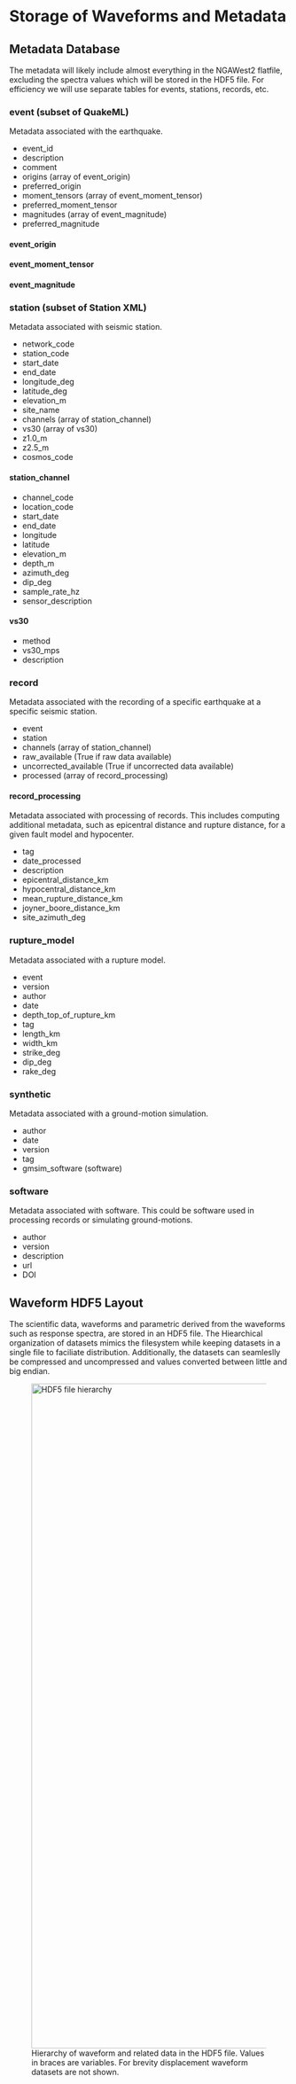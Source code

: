 # Storage of Waveforms and Metadata

## Metadata Database

The metadata will likely include almost everything in the NGAWest2
flatfile, excluding the spectra values which will be stored in the
HDF5 file. For efficiency we will use separate tables for events,
stations, records, etc.

### event (subset of QuakeML)

Metadata associated with the earthquake.

  * event_id
  * description
  * comment
  * origins (array of event_origin)
  * preferred_origin
  * moment_tensors (array of event_moment_tensor)
  * preferred_moment_tensor
  * magnitudes (array of event_magnitude)
  * preferred_magnitude

#### event_origin

#### event_moment_tensor

#### event_magnitude

### station (subset of Station XML)

Metadata associated with seismic station.

  * network_code
  * station_code
  * start_date
  * end_date
  * longitude_deg
  * latitude_deg
  * elevation_m
  * site_name
  * channels (array of station_channel)
  * vs30 (array of vs30)
  * z1.0_m
  * z2.5_m
  * cosmos_code

#### station_channel

  * channel_code
  * location_code
  * start_date
  * end_date
  * longitude
  * latitude
  * elevation_m
  * depth_m
  * azimuth_deg
  * dip_deg
  * sample_rate_hz
  * sensor_description

#### vs30

  * method
  * vs30_mps
  * description

### record

Metadata associated with the recording of a specific earthquake at a
specific seismic station.

  * event
  * station
  * channels (array of station_channel)
  * raw_available (True if raw data available)
  * uncorrected_available (True if uncorrected data available)
  * processed (array of record_processing)

#### record_processing

Metadata associated with processing of records. This includes
computing additional metadata, such as epicentral distance and rupture
distance, for a given fault model and hypocenter.

  * tag
  * date_processed
  * description
  * epicentral_distance_km
  * hypocentral_distance_km
  * mean_rupture_distance_km
  * joyner_boore_distance_km
  * site_azimuth_deg

### rupture_model

Metadata associated with a rupture model.

  * event
  * version
  * author
  * date
  * depth_top_of_rupture_km
  * tag
  * length_km
  * width_km
  * strike_deg
  * dip_deg
  * rake_deg

### synthetic

Metadata associated with a ground-motion simulation.

  * author
  * date
  * version
  * tag
  * gmsim_software (software)

### software

Metadata associated with software. This could be software used in
processing records or simulating ground-motions.

  * author
  * version
  * description
  * url
  * DOI

## Waveform HDF5 Layout

The scientific data, waveforms and parametric derived from the
waveforms such as response spectra, are stored in an HDF5 file. The
Hiearchical organization of datasets mimics the filesystem while
keeping datasets in a single file to faciliate
distribution. Additionally, the datasets can seamleslly be compressed
and uncompressed and values converted between little and big endian.

<figure>
<img width="1200px" src="figs/hdf5_layout.png" alt="HDF5 file
hierarchy"/>
<figcaption>Hierarchy of waveform and related data in the
HDF5 file. Values in braces are variables. For brevity displacement
waveform datasets are not shown.</figcaption>
</figure>

